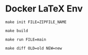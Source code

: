 # Docker LaTeX Env

```
make init FILE=ZIPFILE_NAME
```

```
make build
```

```
make run FILE=main
```

```
make diff OLD=old NEW=new
```
